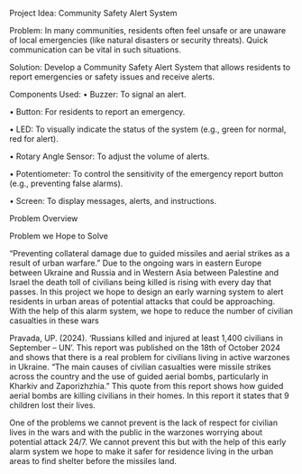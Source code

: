 Project Idea: Community Safety Alert System

Problem:
In many communities, residents often feel unsafe or are unaware of local emergencies (like natural disasters or security threats). Quick communication can be vital in such situations.

Solution:
Develop a Community Safety Alert System that allows residents to report emergencies or safety issues and receive alerts.

Components Used:
•	Buzzer: To signal an alert.

•	Button: For residents to report an emergency.

•	LED: To visually indicate the status of the system (e.g., green for normal, red for alert).

•	Rotary Angle Sensor: To adjust the volume of alerts.

•	Potentiometer: To control the sensitivity of the emergency report button (e.g., preventing false alarms).

•	Screen: To display messages, alerts, and instructions.


Problem Overview

Problem we Hope to Solve

“Preventing collateral damage due to guided missiles and aerial strikes as a result of urban warfare.”
Due to the ongoing wars in eastern Europe between Ukraine and Russia and in Western Asia between Palestine and Israel the death toll of civilians being killed is rising with every day that passes. In this project we hope to design an early warning system to alert residents in urban areas of potential attacks that could be approaching. With the help of this alarm system, we hope to reduce the number of civilian casualties in these wars

Pravada, UP. (2024). ‘Russians killed and injured at least 1,400 civilians in September – UN’.
This report was published on the 18th of October 2024 and shows that there is a real problem for civilians living in active warzones in Ukraine.
“The main causes of civilian casualties were missile strikes across the country and the use of guided aerial bombs, particularly in Kharkiv and Zaporizhzhia.” This quote from this report shows how guided aerial bombs are killing civilians in their homes. In this report it states that 9 children lost their lives. 

One of the problems we cannot prevent is the lack of respect for civilian lives in the wars and with the public in the warzones worrying about potential attack 24/7. We cannot prevent this but with the help of this early alarm system we hope to make it safer for residence living in the urban areas to find shelter before the missiles land. 
